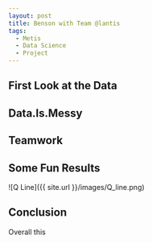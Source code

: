 ```yaml
---
layout: post
title: Benson with Team @lantis
tags:
  - Metis
  - Data Science
  - Project
---
```


## First Look at the Data



## Data.Is.Messy



## Teamwork




## Some Fun Results








![Q Line]({{ site.url }}/images/Q_line.png)



## Conclusion

Overall this
